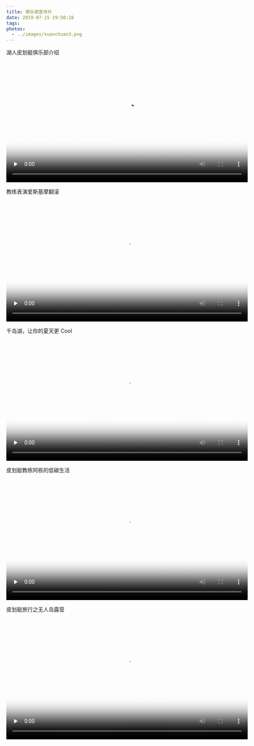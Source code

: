 ```yaml
---
title: 俱乐部宣传片
date: 2019-07-15 19:50:18
tags: 
photos: 
  - ../images/xuanchuan3.png
---
```




湖人皮划艇俱乐部介绍

<video width="640" id="video" controls="" preload="none" poster="https://lakerskayak.club/images/xuanchuan1.jpg">
      <source id="mp4" src="https://lakerskayak.club/images/xuanchuan1.mp4" type="video/mp4">
</video>

教练表演爱斯基摩翻滚

<video width="640" id="video" controls="" preload="none" poster="https://lakerskayak.club/images/roll.jpg">
      <source id="mp4" src="https://lakerskayak.club/images/roll.mp4" type="video/mp4">
</video>

千岛湖，让你的夏天更 Cool

<video width="640" id="video" controls="" preload="none" poster="https://lakerskayak.club/images/xuanchuan3.png">
      <source id="mp4" src="https://lakerskayak.club/images/xuanchuan3.mp4" type="video/mp4">
</video>

皮划艇教练阿栋的低碳生活

<video width="640" id="video" controls="" preload="none" poster="https://lakerskayak.club/images/xuanchuan4.jpg">
      <source id="mp4" src="https://lakerskayak.club/images/xuanchuan4.mp4" type="video/mp4">
</video>

皮划艇旅行之无人岛露营

<video width="640" id="video" controls="" preload="none" poster="https://lakerskayak.club/images/xuanchuan5.jpg">
      <source id="mp4" src="https://lakerskayak.club/images/xuanchuan5.mp4" type="video/mp4">
</video>